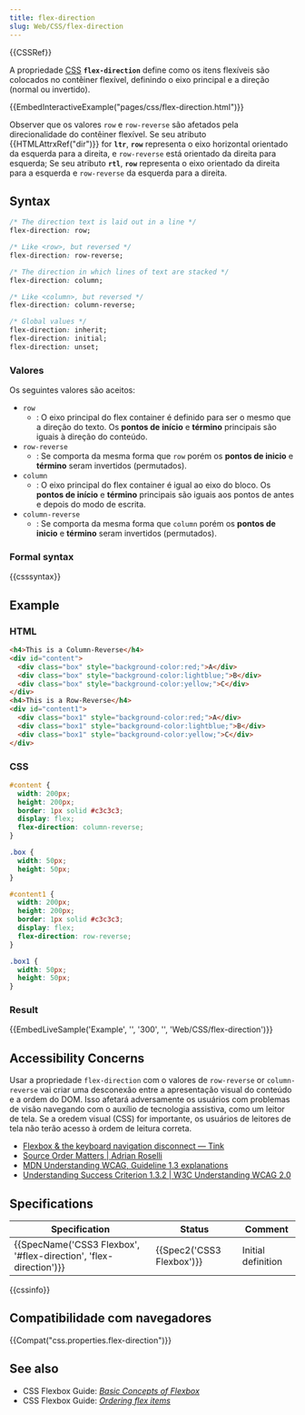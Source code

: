 ```yaml
---
title: flex-direction
slug: Web/CSS/flex-direction
---
```

{{CSSRef}}

A propriedade [CSS](/pt-BR/docs/Web/CSS) **`flex-direction`** define como os itens flexíveis são colocados no contêiner flexível, definindo o eixo principal e a direção (normal ou invertido).

{{EmbedInteractiveExample("pages/css/flex-direction.html")}}

Observer que os valores `row` e `row-reverse` são afetados pela direcionalidade do contêiner flexível. Se seu atributo {{HTMLAttrxRef("dir")}} for **`ltr`**, **`row`** representa o eixo horizontal orientado da esquerda para a direita, e `row-reverse` está orientado da direita para esquerda; Se seu atributo **`rtl`**, **`row`** representa o eixo orientado da direita para a esquerda e `row-reverse` da esquerda para a direita.

## Syntax

```css
/* The direction text is laid out in a line */
flex-direction: row;

/* Like <row>, but reversed */
flex-direction: row-reverse;

/* The direction in which lines of text are stacked */
flex-direction: column;

/* Like <column>, but reversed */
flex-direction: column-reverse;

/* Global values */
flex-direction: inherit;
flex-direction: initial;
flex-direction: unset;
```

### Valores

Os seguintes valores são aceitos:

- `row`
  - : O eixo principal do flex container é definido para ser o mesmo que a direção do texto. Os **pontos de** **início** e **término** principais são iguais à direção do conteúdo.
- `row-reverse`
  - : Se comporta da mesma forma que `row` porém os **pontos de inicio** e **término** seram invertidos (permutados).
- `column`
  - : O eixo principal do flex container é igual ao eixo do bloco. Os **pontos de início** e **término** principais são iguais aos pontos de antes e depois do modo de escrita.
- `column-reverse`
  - : Se comporta da mesma forma que `column` porém os **pontos de** **inicio** e **término** seram invertidos (permutados).

### Formal syntax

{{csssyntax}}

## Example

### HTML

```html
<h4>This is a Column-Reverse</h4>
<div id="content">
  <div class="box" style="background-color:red;">A</div>
  <div class="box" style="background-color:lightblue;">B</div>
  <div class="box" style="background-color:yellow;">C</div>
</div>
<h4>This is a Row-Reverse</h4>
<div id="content1">
  <div class="box1" style="background-color:red;">A</div>
  <div class="box1" style="background-color:lightblue;">B</div>
  <div class="box1" style="background-color:yellow;">C</div>
</div>
```

### CSS

```css
#content {
  width: 200px;
  height: 200px;
  border: 1px solid #c3c3c3;
  display: flex;
  flex-direction: column-reverse;
}

.box {
  width: 50px;
  height: 50px;
}

#content1 {
  width: 200px;
  height: 200px;
  border: 1px solid #c3c3c3;
  display: flex;
  flex-direction: row-reverse;
}

.box1 {
  width: 50px;
  height: 50px;
}
```

### Result

{{EmbedLiveSample('Example', '', '300', '', 'Web/CSS/flex-direction')}}

## Accessibility Concerns

Usar a propriedade `flex-direction` com o valores de `row-reverse` or `column-reverse` vai criar uma desconexão entre a apresentação visual do conteúdo e a ordem do DOM. Isso afetará adversamente os usuários com problemas de visão navegando com o auxílio de tecnologia assistiva, como um leitor de tela. Se a oredem visual (CSS) for importante, os usuários de leitores de tela não terão acesso à ordem de leitura correta.

- [Flexbox & the keyboard navigation disconnect — Tink](https://tink.uk/flexbox-the-keyboard-navigation-disconnect/)
- [Source Order Matters | Adrian Roselli](http://adrianroselli.com/2015/09/source-order-matters.html)
- [MDN Understanding WCAG, Guideline 1.3 explanations](/pt-BR/docs/Web/Accessibility/Understanding_WCAG/Perceivable#Guideline_1.3_%E2%80%94_Create_content_that_can_be_presented_in_different_ways)
- [Understanding Success Criterion 1.3.2 | W3C Understanding WCAG 2.0](https://www.w3.org/TR/UNDERSTANDING-WCAG20/content-structure-separation-sequence.html)

## Specifications

| Specification                                                                            | Status                           | Comment            |
| ---------------------------------------------------------------------------------------- | -------------------------------- | ------------------ |
| {{SpecName('CSS3 Flexbox', '#flex-direction', 'flex-direction')}} | {{Spec2('CSS3 Flexbox')}} | Initial definition |

{{cssinfo}}

## Compatibilidade com navegadores

{{Compat("css.properties.flex-direction")}}

## See also

- CSS Flexbox Guide: _[Basic Concepts of Flexbox](/pt-BR/docs/Web/CSS/CSS_Flexible_Box_Layout/Basic_Concepts_of_Flexbox)_
- CSS Flexbox Guide: _[Ordering flex items](/pt-BR/docs/Web/CSS/CSS_Flexible_Box_Layout/Ordering_Flex_Items)_
